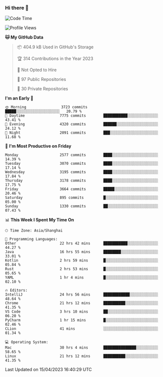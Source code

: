 ### Hi there 👋

<!--
**qbosen/qbosen** is a ✨ _special_ ✨ repository because its `README.md` (this file) appears on your GitHub profile.

Here are some ideas to get you started:

- 🔭 I’m currently working on ...
- 🌱 I’m currently learning ...
- 👯 I’m looking to collaborate on ...
- 🤔 I’m looking for help with ...
- 💬 Ask me about ...
- 📫 How to reach me: ...
- 😄 Pronouns: ...
- ⚡ Fun fact: ...
-->

<!--START_SECTION:waka-->
![Code Time](http://img.shields.io/badge/Code%20Time-1%2C858%20hrs%2030%20mins-blue)

![Profile Views](http://img.shields.io/badge/Profile%20Views-4-blue)

**🐱 My GitHub Data** 

> 📦 404.9 kB Used in GitHub's Storage 
 > 
> 🏆 314 Contributions in the Year 2023
 > 
> 🚫 Not Opted to Hire
 > 
> 📜 97 Public Repositories 
 > 
> 🔑 30 Private Repositories 
 > 
**I'm an Early 🐤** 

```text
🌞 Morning                3723 commits        █████░░░░░░░░░░░░░░░░░░░░   20.79 % 
🌆 Daytime                7775 commits        ███████████░░░░░░░░░░░░░░   43.41 % 
🌃 Evening                4320 commits        ██████░░░░░░░░░░░░░░░░░░░   24.12 % 
🌙 Night                  2091 commits        ███░░░░░░░░░░░░░░░░░░░░░░   11.68 % 
```
📅 **I'm Most Productive on Friday** 

```text
Monday                   2577 commits        ████░░░░░░░░░░░░░░░░░░░░░   14.39 % 
Tuesday                  3070 commits        ████░░░░░░░░░░░░░░░░░░░░░   17.14 % 
Wednesday                3195 commits        ████░░░░░░░░░░░░░░░░░░░░░   17.84 % 
Thursday                 3178 commits        ████░░░░░░░░░░░░░░░░░░░░░   17.75 % 
Friday                   3664 commits        █████░░░░░░░░░░░░░░░░░░░░   20.46 % 
Saturday                 895 commits         █░░░░░░░░░░░░░░░░░░░░░░░░   05.00 % 
Sunday                   1330 commits        ██░░░░░░░░░░░░░░░░░░░░░░░   07.43 % 
```


📊 **This Week I Spent My Time On** 

```text
🕑︎ Time Zone: Asia/Shanghai

💬 Programming Languages: 
Other                    22 hrs 42 mins      ███████████░░░░░░░░░░░░░░   44.27 % 
Java                     16 hrs 55 mins      ████████░░░░░░░░░░░░░░░░░   33.01 % 
Kotlin                   2 hrs 59 mins       █░░░░░░░░░░░░░░░░░░░░░░░░   05.84 % 
Rust                     2 hrs 53 mins       █░░░░░░░░░░░░░░░░░░░░░░░░   05.65 % 
YAML                     1 hr 4 mins         █░░░░░░░░░░░░░░░░░░░░░░░░   02.10 % 

🔥 Editors: 
IntelliJ                 24 hrs 56 mins      ████████████░░░░░░░░░░░░░   48.64 % 
Chrome                   21 hrs 12 mins      ██████████░░░░░░░░░░░░░░░   41.35 % 
VS Code                  3 hrs 10 mins       ██░░░░░░░░░░░░░░░░░░░░░░░   06.20 % 
PyCharm                  1 hr 15 mins        █░░░░░░░░░░░░░░░░░░░░░░░░   02.46 % 
CLion                    41 mins             ░░░░░░░░░░░░░░░░░░░░░░░░░   01.34 % 

💻 Operating System: 
Mac                      30 hrs 4 mins       ███████████████░░░░░░░░░░   58.65 % 
Linux                    21 hrs 12 mins      ██████████░░░░░░░░░░░░░░░   41.35 % 
```


 Last Updated on 15/04/2023 16:40:29 UTC
<!--END_SECTION:waka-->
